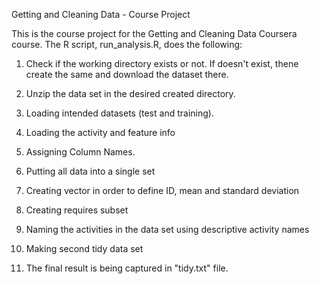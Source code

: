 

Getting and Cleaning Data - Course Project

This is the course project for the Getting and Cleaning Data Coursera course. The R script, run_analysis.R, does the following:

1. Check if the working directory exists or not. If doesn't exist, thene create the same and download the dataset there.

2. Unzip the data set in the desired created directory.

3. Loading intended datasets (test and training).

4. Loading the activity and feature info

5. Assigning Column Names.

5. Putting all data into a single set

6. Creating vector in order to define ID, mean and standard deviation

7. Creating requires subset

8. Naming the activities in the data set using descriptive activity names

9. Making second tidy data set

10. The final result is being captured in "tidy.txt" file.
